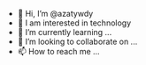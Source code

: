 - 👋 Hi, I’m @azatywdy
- 👀 I am interested in technology
- 🌱 I’m currently learning ...
- 💞️ I’m looking to collaborate on ...
- 📫 How to reach me ...

<!---
azatywdy/azatywdy is a ✨ special ✨ repository because its `README.md` (this file) appears on your GitHub profile.
You can click the Preview link to take a look at your changes.
--->
